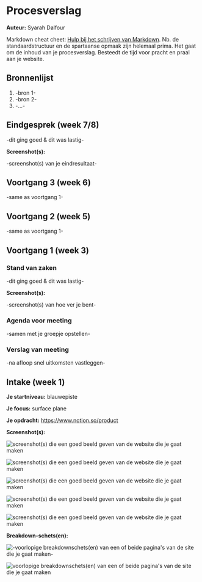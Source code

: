 # Procesverslag
**Auteur:** Syarah Dalfour

Markdown cheat cheet: [Hulp bij het schrijven van Markdown](https://github.com/adam-p/markdown-here/wiki/Markdown-Cheatsheet). Nb. de standaardstructuur en de spartaanse opmaak zijn helemaal prima. Het gaat om de inhoud van je procesverslag. Besteedt de tijd voor pracht en praal aan je website.



## Bronnenlijst
1. -bron 1-
2. -bron 2-
3. -...-



## Eindgesprek (week 7/8)

-dit ging goed & dit was lastig-

**Screenshot(s):**

-screenshot(s) van je eindresultaat-



## Voortgang 3 (week 6)

-same as voortgang 1-



## Voortgang 2 (week 5)

-same as voortgang 1-



## Voortgang 1 (week 3)

### Stand van zaken

-dit ging goed & dit was lastig-

**Screenshot(s):**

-screenshot(s) van hoe ver je bent-

### Agenda voor meeting

-samen met je groepje opstellen-

### Verslag van meeting

-na afloop snel uitkomsten vastleggen-



## Intake (week 1)

**Je startniveau:**  blauwepiste

**Je focus:** surface plane 

**Je opdracht:** https://www.notion.so/product

**Screenshot(s):**

![screenshot(s) die een goed beeld geven van de website die je gaat maken](images/image1.png)

![screenshot(s) die een goed beeld geven van de website die je gaat maken](images/image2.png)

![screenshot(s) die een goed beeld geven van de website die je gaat maken](images/image33.png)

![screenshot(s) die een goed beeld geven van de website die je gaat maken](images/image4.png)

![screenshot(s) die een goed beeld geven van de website die je gaat maken](images/image5.png)


**Breakdown-schets(en):**

![-voorlopige breakdownschets(en) van een of beide pagina's van de site die je gaat maken-](images/imageBreakDown1.png)

![voorlopige breakdownschets(en) van een of beide pagina's van de site die je gaat maken](images/imageBreakDown2.png)


